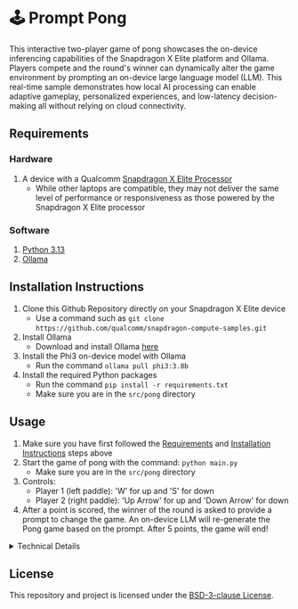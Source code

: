 # 🕹️ Prompt Pong

This interactive two-player game of pong showcases the on-device inferencing capabilities of the Snapdragon X Elite platform and Ollama. Players compete and the round's winner can dynamically alter the game environment by prompting an on-device large language model (LLM). This real-time sample demonstrates how local AI processing can enable adaptive gameplay, personalized experiences, and low-latency decision-making all without relying on cloud connectivity.


## Requirements

### Hardware

1. A device with a Qualcomm [Snapdragon X Elite Processor](https://www.qualcomm.com/products/mobile/snapdragon/laptops-and-tablets/snapdragon-x-elite)
    - While other laptops are compatible, they may not deliver the same level of performance or responsiveness as those powered by the Snapdragon X Elite processor


### Software

1. [Python 3.13](https://www.python.org/)
2. [Ollama](https://ollama.com/)


## Installation Instructions

1. Clone this Github Repository directly on your Snapdragon X Elite device
    - Use a command such as `git clone https://github.com/qualcomm/snapdragon-compute-samples.git`
2. Install Ollama
    - Download and install Ollama [here](https://ollama.com/download)
3. Install the Phi3 on-device model with Ollama
    - Run the command `ollama pull phi3:3.8b`
4. Install the required Python packages
    - Run the command `pip install -r requirements.txt`
    - Make sure you are in the `src/pong` directory


## Usage

1. Make sure you have first followed the [Requirements](#requirements) and [Installation Instructions](#installation-instructions) steps above
2. Start the game of pong with the command: `python main.py`
    - Make sure you are in the `src/pong` directory
3. Controls:
    - Player 1 (left paddle): 'W' for up and 'S' for down
    - Player 2 (right paddle): 'Up Arrow' for up and 'Down Arrow' for down
4. After a point is scored, the winner of the round is asked to provide a prompt to change the game. An on-device LLM will re-generate the Pong game based on the prompt. After 5 points, the game will end!

<details>
    <summary>Technical Details</summary>
    <h3>Tech Stack Overview</h3>
    <p>Prompt Pong is completely designed in Python. The main Python packages used are:</p>
    <ul>
        <li><a href="https://www.pygame.org/docs/" target="_blank">pygame</a>: a package for Python game development</li>
        <li><a href="https://github.com/ollama/ollama-python" target="_blank">ollama</a>: a package that interfaces with on-device LLM models</li>
        <li><a href="https://docs.pydantic.dev/latest/" target="_blank">pydantic</a>: a package integrated with ollama to provide better structured outputs from LLMs</li>
    </ul>
    <p>The game is composed of three Python files:</p>
    <ul>
        <li><a href="./main.py" target="_blank">main.py</a>: contains the main game loop and game logic</li>
        <li><a href="./model_inference.py" target="_blank">model_inference.py</a>: contains the actual inferencing of the on-device models</li>
        <li><a href="./game_config.py" target="_blank">game_config.py</a>: contains a class that configures the Pong game</li>
    </ul>
    <h3>Model Inferencing</h3>
    <img src="./images/prompt_pong_model_sequence.png" style="min-width: 480px; max-width: 65%; height: auto;"/>
    <p>Between points being scored, the winner of that round is asked to provide a prompt to change the game. Once the player sends a prompt, the prompt and previous game configuration are sent to an Ollama model on a separate thread. Once the model returns the new game configuration and is validated, the game loop and game logic are re-rendered and the game continues until 5 points are scored.</p>
    <h4>System Prompt Methodology</h4>
    <p>When designing the prompt for the Ollama model, it was important to first understand the <a href="https://ollama.com/blog/structured-outputs" target="_blank">how structured outputs are implemented</a> on Ollama. A low temperature, set num_ctx, and higher repeat_penalty were used to ensure consistent and accurate results. To enure that the model properly returns the structured data needed, several additional checks were added. The final prompt was created based on system prompts of other popular ai tools.</p>
</details>


## License

This repository and project is licensed under the [BSD-3-clause License](https://spdx.org/licenses/BSD-3-Clause.html).
